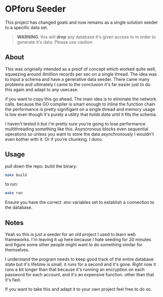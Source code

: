 # OPforu Seeder

This project has changed goals and now remains as a single solution seeder to a specific data set.

>**WARNING**: this will _**drop**_ any database it's given access to in order to generate it's data. Please use caution

## About

This was originally intended as a proof of concept which worked quite well, squeezing around 4million records per sec on a single thread. The idea was to input a schema and have a generative data seeder. There came many problems and ultimately I came to the conclusion it's far easier just to do this again and adapt to any usecase.

if you want to copy this go ahead. The main idea is to eliminate the network calls. because the GO compiler is smart enough to inline the function chain the performance is pretty signifigant on a single thread and memory usage is low even though it's purely a utility that _holds data_ until it fits the schema.

I haven't tested it but i'm pretty sure you're going to lose performance multithreading something like this. Asyncronous blocks even sequential operations so unless you want to store the data asynchronously I wouldn't even bother with it. Or if you're chunking. I duno.

## Usage

pull down the repo. build the binary:

```bash
make build
```

to run:

```bash
make run
```

Ensure you have the correct .env variables set to establish a connection to the database.


## Notes

Yeah so this is just a seeder for an old project I used to learn web frameworks. I'm leaving it up here because I hate seeding for 20 minutes and figure some other people might want to do something similar for themselves. 

I understand the program needs to keep good track of the entire database state but it's lifetime is small. it runs for a second and it's gone. Right now it runs a bit longer than that because it's running an encryption on each password for each account, and it's an expensive function. other than that it's fast.

If you want to take this and adapt it to your own project feel free to do so.
